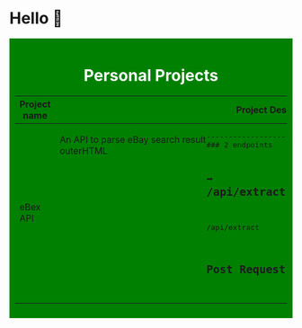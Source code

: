 # Hello 👋

<div style="background-color: green; padding: 10px; color: #fff; text-align: center;">
  <h1>Personal Projects</h1>
  <table>
    <thead>
      <tr>
        <th>Project name</th>
        <th style="width: 100px;">Project Description</th>
        <th>Project link</th>
        <th>Repo</th>
      </tr>
    </thead>
    <tbody>
      <tr>
        <td>
          <span style="display: flex;">
            eBex API
          </span>
        </td>
        <td>
          <span style="display: flex;">
            <p>An API to parse eBay search result outerHTML</p>
<pre>
-----------------------------------------
### 2 endpoints 

➡️ /api/extract - POST
➡️ /api/extract/using_keyword?q="" - GET
-----------------------------------------

/api/extract 
## Post Request


</pre>             
          </span>
        </td>
        <td>
          <span>
              <a style="text-decoration: none;">🔗</a>
          </span>
        </td>
        <td>
          <span>
              <a style="text-decoration: none;">🔗</a>
          </span>
        </td>
      </tr>
      <!-- Add more rows as needed -->
    </tbody>
  </table>
</div>
